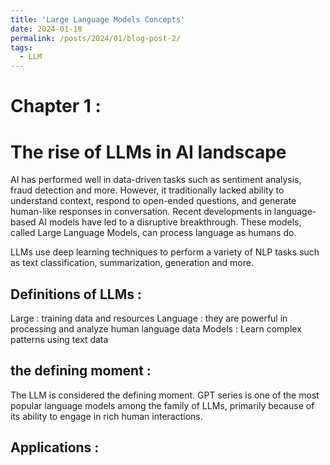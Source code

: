 ```yaml
---
title: 'Large Language Models Concepts'
date: 2024-01-18
permalink: /posts/2024/01/blog-post-2/
tags:
  - LLM
---
```


Chapter 1 : 
======

The rise of LLMs in AI landscape
======
AI has performed well in data-driven tasks such as sentiment analysis, fraud detection and more. However, it traditionally lacked ability to understand context, respond to open-ended questions, and generate human-like responses in conversation. Recent developments in language-based AI models have led to a disruptive breakthrough. These models, called Large Language Models, can process language as humans do. 

LLMs use deep learning techniques to perform a variety of NLP tasks such as text classification, summarization, generation and more.  

Definitions of LLMs : 
------
Large : training data and resources 
Language : they are powerful in processing and analyze human language data
Models : Learn complex patterns using text data 

the defining moment : 
------
The LLM is considered the defining moment. 
GPT series is one of the most popular language models among the family of LLMs, primarily because of its ability to engage in rich human interactions. 

Applications :
------
